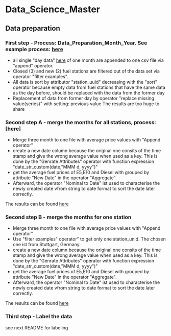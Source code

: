 # Data_Science_Master

## Data preparation
### First step - Process: Data_Preparation_Month_Year. See example process: [here](https://github.com/Tammy231/Data_Science_Master/blob/master/Module/Introduction%20to%20Data%20Science/Project/Rapidminer/process/preparation/data_preparation_April2019.rmp)

- all single "day data" [here](https://github.com/Tammy231/Data_Science_Master/tree/master/Module/Introduction%20to%20Data%20Science/Project/Rapidminer/daten/04) 
of one month are appended to one csv file via "append" operator.
- Closed (3) and new (2) fuel stations are filtered out of the data set via operator "filter examples". 
- All data is sort by attributor "station_uuid" decreasing with the "sort" operator because empty data from fuel stations 
that have the same data as the day before, should be replaced with the data from the former day
- Replacement of data from former day by operator "replace missing value(series)" with setting: previous value
The results are too huge to share

### Second step A - merge the months for all stations, process: [here]

- Merge three month to one file with average price values with "Append operator"
- create a new date column because the original one consits of the time stamp and give the 
wrong average value when used as a key. This is done by the "Genrate Attributes" operator with function expression
"date_str_custom(date,"MMM d, yyyy")"
- get the average fuel prices of E5,E10 and Diesel with grouped by attribute "New Date" in the operator "Aggregate".
- Afterward, the operator "Nominal to Date" ist used to characterise the newly created date vfrom string to date format
to sort the date later correctly. 

The results can be found [here](https://github.com/Tammy231/Data_Science_Master/blob/master/Module/Introduction%20to%20Data%20Science/Project/Rapidminer/daten/PreparedQ2_2019_nolabel.rmhdf5table)

### Second step B - merge the months for one station

- Merge three month to one file with average price values with "Append operator"
- Use "filter examples" operator" to get only one station_unid. The chosen one ist from Stuttgart, Germany.
- create a new date column because the original one consits of the time stamp and give the 
wrong average value when used as a key. This is done by the "Genrate Attributes" operator with function expression
"date_str_custom(date,"MMM d, yyyy")"
- get the average fuel prices of E5,E10 and Diesel with grouped by attribute "New Date" in the operator "Aggregate".
- Afterward, the operator "Nominal to Date" ist used to characterise the newly created date vfrom string to date format
to sort the date later correctly. 

The results can be found [here](https://github.com/Tammy231/Data_Science_Master/blob/master/Module/Introduction%20to%20Data%20Science/Project/Rapidminer/daten/PreparedQ22019_nolabel_oneStation.rmhdf5table)

### Third step - Label the data

see next README for labeling